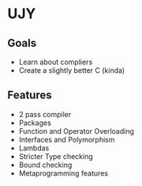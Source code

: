 # UJY

## Goals
+ Learn about compliers
+ Create a slightly better C (kinda)

## Features
+ 2 pass compiler
+ Packages
+ Function and Operator Overloading
+ Interfaces and Polymorphism
+ Lambdas
+ Stricter Type checking
+ Bound checking
+ Metaprogramming features
